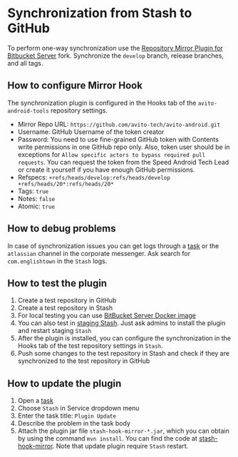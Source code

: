 # Synchronization from Stash to GitHub
To perform one-way synchronization use the 
[Repository Mirror Plugin for Bitbucket Server](http://links.k.avito.ru/0PC) fork.
Synchronize the `develop` branch, release branches, and all tags.

## How to configure Mirror Hook
The synchronization plugin is configured in the Hooks tab of the `avito-android-tools` repository settings.

- Mirror Repo URL: `https://github.com/avito-tech/avito-android.git`
- Username: GitHub Username of the token creator
- Password: You need to use fine-grained GitHub token with
  Contents write permissions in one GitHub repo only. Also,
  token user should be in exceptions for ```Allow specific actors to bypass required pull requests```.
  You can request the token from the Speed Android Tech Lead or create it yourself if you have enough GitHub permissions.
- Refspecs: `+refs/heads/develop:refs/heads/develop +refs/heads/20*:refs/heads/20*`
- Tags: `true`
- Notes: `false`
- Atomic: `true`

## How to debug problems
In case of synchronization issues you can get logs through a [task](http://links.k.avito.ru/H5) or the `atlassian` channel in the corporate messenger.
Ask search for ```com.englishtown``` in the ```Stash``` logs.

## How to test the plugin
1. Create a test repository in GitHub
2. Create a test repository in Stash
3. For local testing you can use [BitBucket Server Docker image](https://hub.docker.com/r/atlassian/bitbucket-server)
4. You can also test in [staging Stash](http://links.k.avito.ru/gNe). Just ask admins to install the plugin and restart staging ```Stash```
5. After the plugin is installed, you can configure the synchronization in the Hooks tab of the test repository settings in ```Stash```.
6. Push some changes to the test repository in Stash and check if they are synchronized to the test repository in GitHub

## How to update the plugin
1. Open a [task](http://links.k.avito.ru/H5)
2. Choose ```Stash``` in Service dropdown menu
3. Enter the task title: ```Plugin Update```
4. Describe the problem in the task body
5. Attach the plugin jar file `stash-hook-mirror-*.jar`, which you can obtain by using the command `mvn install`. 
You can find the code at [stash-hook-mirror](http://links.k.avito.ru/0PC). 
Note that update plugin require ```Stash``` restart.
